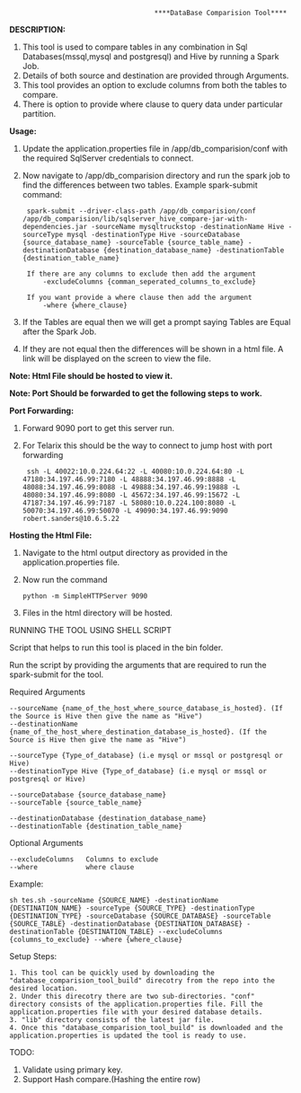                                         ****DataBase Comparision Tool****

**DESCRIPTION:**

1. This tool is used to compare tables in any combination in Sql Databases(mssql,mysql and postgresql) and Hive by running a Spark Job.
2. Details of both source and destination are provided through Arguments.
3. This tool provides an option to exclude columns from both the tables to compare.
4. There is option to provide where clause to query data under particular partition.

**Usage:**

1. Update the application.properties file in /app/db_comparision/conf  with the required SqlServer credentials to connect.
2. Now navigate to /app/db_comparision directory and run the spark job to find the differences between two tables.
    Example spark-submit command:
        
        spark-submit --driver-class-path /app/db_comparision/conf /app/db_comparision/lib/sqlserver_hive_compare-jar-with-dependencies.jar -sourceName mysqltruckstop -destinationName Hive -sourceType mysql -destinationType Hive -sourceDatabase {source_database_name} -sourceTable {source_table_name} -destinationDatabase {destination_database_name} -destinationTable {destination_table_name}
        
        If there are any columns to exclude then add the argument 
            -excludeColumns {comman_seperated_columns_to_exclude}
        
        If you want provide a where clause then add the argument
            -where {where_clause} 

3. If the Tables are equal then we will get a prompt saying Tables are Equal after the Spark Job.
4. If they are not equal then the differences will be shown in a html file. A link will be displayed on the screen to view the file.

**Note: Html File should be hosted to view it.**

**Note: Port Should be forwarded to get the following steps to work.** 

**Port Forwarding:**

1. Forward 9090 port to get this server run.
2. For Telarix this should be the way to connect to jump host with port forwarding 
        
        ssh -L 40022:10.0.224.64:22 -L 40080:10.0.224.64:80 -L 47180:34.197.46.99:7180 -L 48888:34.197.46.99:8888 -L 48088:34.197.46.99:8088 -L 49888:34.197.46.99:19888 -L 48080:34.197.46.99:8080 -L 45672:34.197.46.99:15672 -L 47187:34.197.46.99:7187 -L 58080:10.0.224.100:8080 -L 50070:34.197.46.99:50070 -L 49090:34.197.46.99:9090 robert.sanders@10.6.5.22
    
**Hosting the Html File:**

1. Navigate to the html output directory as provided in the application.properties file.

2. Now run the command 
       
       python -m SimpleHTTPServer 9090

3. Files in the html directory will be hosted.   

RUNNING THE TOOL USING SHELL SCRIPT

Script that helps to run this tool is placed in the bin folder.

Run the script by providing the arguments that are required to run the spark-submit for the tool.

Required Arguments

    --sourceName {name_of_the_host_where_source_database_is_hosted}. (If the Source is Hive then give the name as "Hive")
    --destinationName {name_of_the_host_where_destination_database_is_hosted}. (If the Source is Hive then give the name as "Hive") 
    
    --sourceType {Type_of_database} (i.e mysql or mssql or postgresql or Hive) 
    --destinationType Hive {Type_of_database} (i.e mysql or mssql or postgresql or Hive)
    
    --sourceDatabase {source_database_name} 
    --sourceTable {source_table_name} 
    
    --destinationDatabase {destination_database_name} 
    --destinationTable {destination_table_name}
 

Optional Arguments

    --excludeColumns   Columns to exclude
    --where            where clause


Example:

    sh tes.sh -sourceName {SOURCE_NAME} -destinationName {DESTINATION_NAME} -sourceType {SOURCE_TYPE} -destinationType {DESTINATION_TYPE} -sourceDatabase {SOURCE_DATABASE} -sourceTable {SOURCE_TABLE} -destinationDatabase {DESTINATION_DATABASE} -destinationTable {DESTINATION_TABLE} --excludeColumns {columns_to_exclude} --where {where_clause}

Setup Steps:
    
    1. This tool can be quickly used by downloading the "database_comparision_tool_build" direcotry from the repo into the desired location.
    2. Under this direcotry there are two sub-directories. "conf" directory consists of the application.properties file. Fill the application.properties file with your desired database details.
    3. "lib" directory consists of the latest jar file.
    4. Once this "database_comparision_tool_build" is downloaded and the application.properties is updated the tool is ready to use.

TODO:

1. Validate using primary key.
2. Support Hash compare.(Hashing the entire row)    
    